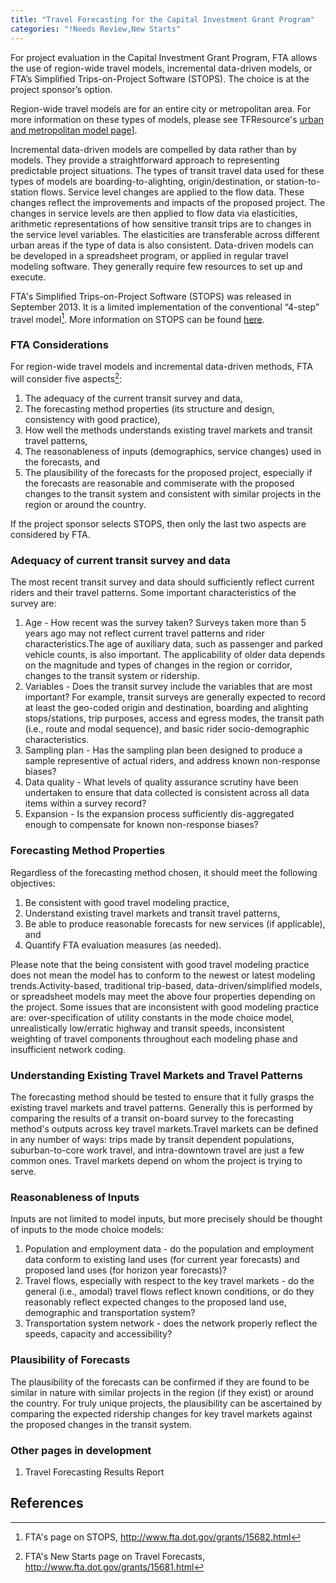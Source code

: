 ```yaml
---
title: "Travel Forecasting for the Capital Investment Grant Program"
categories: "!Needs Review,New Starts"
---
```


For project evaluation in the Capital Investment Grant Program, FTA allows the use of region-wide travel models, incremental data-driven models, or FTA’s Simplified Trips-on-Project Software (STOPS). The choice is at the project sponsor’s option.

Region-wide travel models are for an entire city or metropolitan area. For more information on these types of models, please see TFResource's [urban and metropolitan model page](http://tfresource.org/Urban_and_Metropolitan_Models)\].

Incremental data-driven models are compelled by data rather than by models. They provide a straightforward approach to representing predictable project situations. The types of transit travel data used for these types of models are boarding-to-alighting, origin/destination, or station-to-station flows. Service level changes are applied to the flow data. These changes reflect the improvements and impacts of the proposed project. The changes in service levels are then applied to flow data via elasticities, arithmetic representations of how sensitive transit trips are to changes in the service level variables. The elasticities are transferable across different urban areas if the type of data is also consistent. Data-driven models can be developed in a spreadsheet program, or applied in regular travel modeling software. They generally require few resources to set up and execute.

FTA's Simplified Trips-on-Project Software (STOPS) was released in September 2013. It is a limited implementation of the conventional “4-step” travel model[^1]. More information on STOPS can be found [here](http://www.fta.dot.gov/grants/15682.html).

### FTA Considerations

For region-wide travel models and incremental data-driven methods, FTA will consider five aspects[^2]:

1.  The adequacy of the current transit survey and data,
2.  The forecasting method properties (its structure and design, consistency with good practice),
3.  How well the methods understands existing travel markets and transit travel patterns,
4.  The reasonableness of inputs (demographics, service changes) used in the forecasts, and
5.  The plausibility of the forecasts for the proposed project, especially if the forecasts are reasonable and commiserate with the proposed changes to the transit system and consistent with similar projects in the region or around the country.

If the project sponsor selects STOPS, then only the last two aspects are considered by FTA.

### Adequacy of current transit survey and data

The most recent transit survey and data should sufficiently reflect current riders and their travel patterns. Some important characteristics of the survey are:

1.  Age - How recent was the survey taken? Surveys taken more than 5 years ago may not reflect current travel patterns and rider characteristics.The age of auxiliary data, such as passenger and parked vehicle counts, is also important. The applicability of older data depends on the magnitude and types of changes in the region or corridor, changes to the transit system or ridership.
2.  Variables - Does the transit survey include the variables that are most important? For example, transit surveys are generally expected to record at least the geo-coded origin and destination, boarding and alighting stops/stations, trip purposes, access and egress modes, the transit path (i.e., route and modal sequence), and basic rider socio-demographic characteristics.
3.  Sampling plan - Has the sampling plan been designed to produce a sample representive of actual riders, and address known non-response biases?
4.  Data quality - What levels of quality assurance scrutiny have been undertaken to ensure that data collected is consistent across all data items within a survey record?
5.  Expansion - Is the expansion process sufficiently dis-aggregated enough to compensate for known non-response biases?

### Forecasting Method Properties

Regardless of the forecasting method chosen, it should meet the following objectives:

1.  Be consistent with good travel modeling practice,
2.  Understand existing travel markets and transit travel patterns,
3.  Be able to produce reasonable forecasts for new services (if applicable), and
4.  Quantify FTA evaluation measures (as needed).

Please note that the being consistent with good travel modeling practice does not mean the model has to conform to the newest or latest modeling trends.Activity-based, traditional trip-based, data-driven/simplified models, or spreadsheet models may meet the above four properties depending on the project. Some issues that are inconsistent with good modeling practice are: over-specification of utility constants in the mode choice model, unrealistically low/erratic highway and transit speeds, inconsistent weighting of travel components throughout each modeling phase and insufficient network coding.

### Understanding Existing Travel Markets and Travel Patterns

The forecasting method should be tested to ensure that it fully grasps the existing travel markets and travel patterns. Generally this is performed by comparing the results of a transit on-board survey to the forecasting method's outputs across key travel markets.Travel markets can be defined in any number of ways: trips made by transit dependent populations, suburban-to-core work travel, and intra-downtown travel are just a few common ones. Travel markets depend on whom the project is trying to serve.

### Reasonableness of Inputs

Inputs are not limited to model inputs, but more precisely should be thought of inputs to the mode choice models:

1.  Population and employment data - do the population and employment data conform to existing land uses (for current year forecasts) and proposed land uses (for horizon year forecasts)?
2.  Travel flows, especially with respect to the key travel markets - do the general (i.e., amodal) travel flows reflect known conditions, or do they reasonably reflect expected changes to the proposed land use, demographic and transportation system?
3.  Transportation system network - does the network properly reflect the speeds, capacity and accessibility?

### Plausibility of Forecasts

The plausibility of the forecasts can be confirmed if they are found to be similar in nature with similar projects in the region (if they exist) or around the country. For truly unique projects, the plausibility can be ascertained by comparing the expected ridership changes for key travel markets against the proposed changes in the transit system.

### Other pages in development

1.  Travel Forecasting Results Report

References
----------

[^1]: FTA's page on STOPS, <http://www.fta.dot.gov/grants/15682.html>

[^2]: FTA's New Starts page on Travel Forecasts, <http://www.fta.dot.gov/grants/15681.html>

